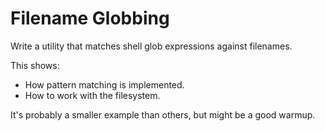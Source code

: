 # Filename Globbing

Write a utility that matches shell glob expressions against filenames.

This shows:

-   How pattern matching is implemented.
-   How to work with the filesystem.

It's probably a smaller example than others, but might be a good warmup.
